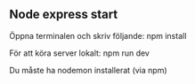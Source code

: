 ## Node express start

Öppna terminalen och skriv följande: npm install

För att köra server lokalt:
npm run dev

Du måste ha nodemon installerat (via npm)
